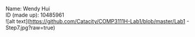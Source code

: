 Name: Wendy Hui					
ID (made up): 10485961													
![alt text](https://github.com/Catacity/COMP3111H-Lab1/blob/master/Lab1 - Step7.jpg?raw=true)